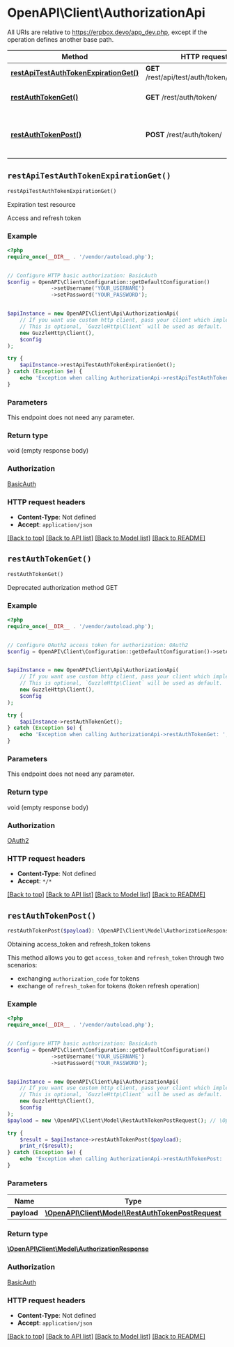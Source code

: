 # OpenAPI\Client\AuthorizationApi

All URIs are relative to https://erpbox.devo/app_dev.php, except if the operation defines another base path.

| Method | HTTP request | Description |
| ------------- | ------------- | ------------- |
| [**restApiTestAuthTokenExpirationGet()**](AuthorizationApi.md#restApiTestAuthTokenExpirationGet) | **GET** /rest/api/test/auth/token/expiration/ | Expiration test resource |
| [**restAuthTokenGet()**](AuthorizationApi.md#restAuthTokenGet) | **GET** /rest/auth/token/ | Deprecated authorization method GET |
| [**restAuthTokenPost()**](AuthorizationApi.md#restAuthTokenPost) | **POST** /rest/auth/token/ | Obtaining access_token and refresh_token tokens |


## `restApiTestAuthTokenExpirationGet()`

```php
restApiTestAuthTokenExpirationGet()
```

Expiration test resource

Access and refresh token

### Example

```php
<?php
require_once(__DIR__ . '/vendor/autoload.php');


// Configure HTTP basic authorization: BasicAuth
$config = OpenAPI\Client\Configuration::getDefaultConfiguration()
              ->setUsername('YOUR_USERNAME')
              ->setPassword('YOUR_PASSWORD');


$apiInstance = new OpenAPI\Client\Api\AuthorizationApi(
    // If you want use custom http client, pass your client which implements `GuzzleHttp\ClientInterface`.
    // This is optional, `GuzzleHttp\Client` will be used as default.
    new GuzzleHttp\Client(),
    $config
);

try {
    $apiInstance->restApiTestAuthTokenExpirationGet();
} catch (Exception $e) {
    echo 'Exception when calling AuthorizationApi->restApiTestAuthTokenExpirationGet: ', $e->getMessage(), PHP_EOL;
}
```

### Parameters

This endpoint does not need any parameter.

### Return type

void (empty response body)

### Authorization

[BasicAuth](../../README.md#BasicAuth)

### HTTP request headers

- **Content-Type**: Not defined
- **Accept**: `application/json`

[[Back to top]](#) [[Back to API list]](../../README.md#endpoints)
[[Back to Model list]](../../README.md#models)
[[Back to README]](../../README.md)

## `restAuthTokenGet()`

```php
restAuthTokenGet()
```

Deprecated authorization method GET

### Example

```php
<?php
require_once(__DIR__ . '/vendor/autoload.php');


// Configure OAuth2 access token for authorization: OAuth2
$config = OpenAPI\Client\Configuration::getDefaultConfiguration()->setAccessToken('YOUR_ACCESS_TOKEN');


$apiInstance = new OpenAPI\Client\Api\AuthorizationApi(
    // If you want use custom http client, pass your client which implements `GuzzleHttp\ClientInterface`.
    // This is optional, `GuzzleHttp\Client` will be used as default.
    new GuzzleHttp\Client(),
    $config
);

try {
    $apiInstance->restAuthTokenGet();
} catch (Exception $e) {
    echo 'Exception when calling AuthorizationApi->restAuthTokenGet: ', $e->getMessage(), PHP_EOL;
}
```

### Parameters

This endpoint does not need any parameter.

### Return type

void (empty response body)

### Authorization

[OAuth2](../../README.md#OAuth2)

### HTTP request headers

- **Content-Type**: Not defined
- **Accept**: `*/*`

[[Back to top]](#) [[Back to API list]](../../README.md#endpoints)
[[Back to Model list]](../../README.md#models)
[[Back to README]](../../README.md)

## `restAuthTokenPost()`

```php
restAuthTokenPost($payload): \OpenAPI\Client\Model\AuthorizationResponse
```

Obtaining access_token and refresh_token tokens

This method allows you to get <code>access_token</code> and <code>refresh_token</code> through two scenarios:<br><ul>     <li> exchanging <code>authorization_code</code> for tokens</li>     <li> exchange of <code>refresh_token</code> for tokens (token refresh operation)</li>     </ul>

### Example

```php
<?php
require_once(__DIR__ . '/vendor/autoload.php');


// Configure HTTP basic authorization: BasicAuth
$config = OpenAPI\Client\Configuration::getDefaultConfiguration()
              ->setUsername('YOUR_USERNAME')
              ->setPassword('YOUR_PASSWORD');


$apiInstance = new OpenAPI\Client\Api\AuthorizationApi(
    // If you want use custom http client, pass your client which implements `GuzzleHttp\ClientInterface`.
    // This is optional, `GuzzleHttp\Client` will be used as default.
    new GuzzleHttp\Client(),
    $config
);
$payload = new \OpenAPI\Client\Model\RestAuthTokenPostRequest(); // \OpenAPI\Client\Model\RestAuthTokenPostRequest

try {
    $result = $apiInstance->restAuthTokenPost($payload);
    print_r($result);
} catch (Exception $e) {
    echo 'Exception when calling AuthorizationApi->restAuthTokenPost: ', $e->getMessage(), PHP_EOL;
}
```

### Parameters

| Name | Type | Description  | Notes |
| ------------- | ------------- | ------------- | ------------- |
| **payload** | [**\OpenAPI\Client\Model\RestAuthTokenPostRequest**](../Model/RestAuthTokenPostRequest.md)|  | |

### Return type

[**\OpenAPI\Client\Model\AuthorizationResponse**](../Model/AuthorizationResponse.md)

### Authorization

[BasicAuth](../../README.md#BasicAuth)

### HTTP request headers

- **Content-Type**: Not defined
- **Accept**: `application/json`

[[Back to top]](#) [[Back to API list]](../../README.md#endpoints)
[[Back to Model list]](../../README.md#models)
[[Back to README]](../../README.md)
